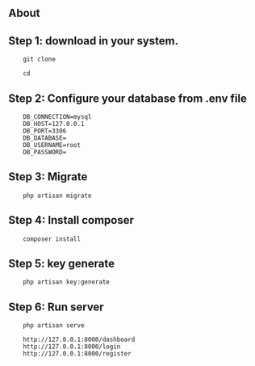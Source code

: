 ## About
<h2>Step 1: download in your system.</h2>  
    
        git clone  

        cd 
    
<h2>Step 2: Configure your database from .env file</h2> 
    
        DB_CONNECTION=mysql
        DB_HOST=127.0.0.1
        DB_PORT=3306
        DB_DATABASE=
        DB_USERNAME=root
        DB_PASSWORD=
    
<h2>Step 3: Migrate</h2> 

        php artisan migrate
    
<h2>Step 4: Install composer</h2> 

        composer install
    
<h2>Step 5: key generate</h2> 

        php artisan key:generate
    
<h2>Step 6: Run server</h2>  

        php artisan serve
    
        http://127.0.0.1:8000/dashboard
        http://127.0.0.1:8000/login
        http://127.0.0.1:8000/register 
 
